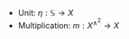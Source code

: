 












-   Unit: $\eta: {\mathbb{S}}\to X$
-   Multiplication: $m: X{ {}^{ \scriptscriptstyle\wedge^{2} }  } \to X$
